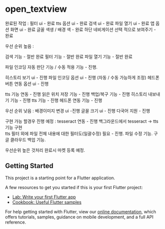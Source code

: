 # open_textview

완료된 작업 : 
필터 ui - 완료
tts 옵션 ui - 완료 
검색 ui - 완료 
파일 열기 ui - 완료 
앱 옵션 화면 ui - 완료 
글꼴 색생 / 배경 색 - 완료 
하단 네비게이션 선택 적으로 보여주기 - 완료 


우선 순위 높음 : 

검색 기능 - 절반 완료 
필터 기능 - 절반 완료
파일 열기 기능 - 절반 완료 

파일 인코딩 자동 판단 기능 / 수동 적용 기능 - 진행.
 
히스토리 보기 ui - 진행 
파일 인코딩 옵션 ui - 진행 (자동 / 수동 가능하게 조정)
헤드폰 버튼 연동 옵션 ui  - 진행 

tts 기능 연동 - 진행 
읽은 위치 저장 기능 - 진행 
백업/복구 기능 - 진행 
히스토리 내보내기 기능 - 진행 
tts 기능 - 진행 
헤드폰 연동 기능 - 진행 


우선 순위 낮음 :
배경이미지 변경 ui -진행 
글꼴 크기  ui - 진행 
다국어 지원 - 진행 

구현 가능 할경우 진행 예정 : 
tesseract 연동 - 진행 
백그라운드에서 tesseract -> tts 기능 구현  
tts 필터 외에 파일 전체 내용에 대한 필터도(일괄수정) 필요 - 진행.
파일 수정 기능. 
구글 클라우드 백업 기능. 



우선순위 높은 것처리 완료시 마켓 등록 예정. 





## Getting Started

This project is a starting point for a Flutter application.

A few resources to get you started if this is your first Flutter project:

- [Lab: Write your first Flutter app](https://flutter.dev/docs/get-started/codelab)
- [Cookbook: Useful Flutter samples](https://flutter.dev/docs/cookbook)

For help getting started with Flutter, view our
[online documentation](https://flutter.dev/docs), which offers tutorials,
samples, guidance on mobile development, and a full API reference.
